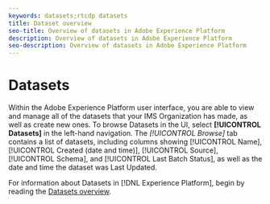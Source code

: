 ```yaml
---
keywords: datasets;rtcdp datasets
title: Dataset overview
seo-title: Overview of datasets in Adobe Experience Platform
description: Overview of datasets in Adobe Experience Platform
seo-description: Overview of datasets in Adobe Experience Platform
---
```


# Datasets

Within the Adobe Experience Platform user interface, you are able to view and manage all of the datasets that your IMS Organization has made, as well as create new ones. To browse Datasets in the UI, select **[!UICONTROL Datasets]** in the left-hand navigation. The *[!UICONTROL Browse]* tab contains a list of datasets, including columns showing [!UICONTROL Name], [!UICONTROL Created (date and time)], [!UICONTROL Source], [!UICONTROL Schema], and [!UICONTROL Last Batch Status], as well as the date and time the dataset was Last Updated.

For information about Datasets in [!DNL Experience Platform], begin by reading the [Datasets overview](../../catalog/datasets/overview.md). 
